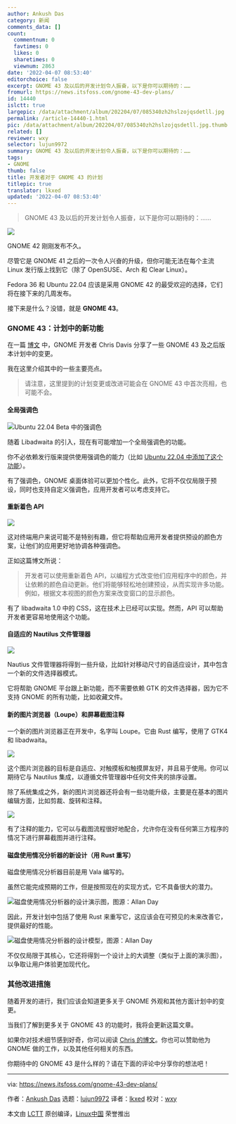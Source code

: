 ```yaml
---
author: Ankush Das
category: 新闻
comments_data: []
count:
  commentnum: 0
  favtimes: 0
  likes: 0
  sharetimes: 0
  viewnum: 2863
date: '2022-04-07 08:53:40'
editorchoice: false
excerpt: GNOME 43 及以后的开发计划令人振奋，以下是你可以期待的：……
fromurl: https://news.itsfoss.com/gnome-43-dev-plans/
id: 14440
islctt: true
largepic: /data/attachment/album/202204/07/085340zh2hslzojqsdetll.jpg
permalink: /article-14440-1.html
pic: /data/attachment/album/202204/07/085340zh2hslzojqsdetll.jpg.thumb.jpg
related: []
reviewer: wxy
selector: lujun9972
summary: GNOME 43 及以后的开发计划令人振奋，以下是你可以期待的：……
tags:
- GNOME
thumb: false
title: 开发者对于 GNOME 43 的计划
titlepic: true
translator: lkxed
updated: '2022-04-07 08:53:40'
---
```



> 
> GNOME 43 及以后的开发计划令人振奋，以下是你可以期待的：……
> 
> 
> 


![](/data/attachment/album/202204/07/085340zh2hslzojqsdetll.jpg)


GNOME 42 刚刚发布不久。


尽管它是 GNOME 41 之后的一次令人兴奋的升级，但你可能无法在每个主流 Linux 发行版上找到它（除了 OpenSUSE、Arch 和 Clear Linux）。


Fedora 36 和 Ubuntu 22.04 应该是采用 GNOME 42 的最受欢迎的选择，它们将在接下来的几周发布。


接下来是什么？没错，就是 **GNOME 43**。


### GNOME 43：计划中的新功能


在一篇 [博文](https://blogs.gnome.org/christopherdavis/2022/04/03/plans-for-gnome-43-and-beyond/) 中，GNOME 开发者 Chris Davis 分享了一些 GNOME 43 及之后版本计划中的变更。


我在这里介绍其中的一些主要亮点。



> 
> 请注意，这里提到的计划变更或改进可能会在 GNOME 43 中首次亮相，也可能不会。
> 
> 
> 


#### 全局强调色


![Ubuntu 22.04 Beta 中的强调色](/data/attachment/album/202204/07/085341kmj1mmzm118tz8o1.png)


随着 Libadwaita 的引入，现在有可能增加一个全局强调色的功能。


你不必依赖发行版来提供使用强调色的能力（比如 [Ubuntu 22.04 中添加了这个功能](https://news.itsfoss.com/ubuntu-22-04-accent-color/)）。


有了强调色，GNOME 桌面体验可以更加个性化。此外，它将不仅仅局限于预设，同时也支持自定义强调色，应用开发者可以考虑支持它。


#### 重新着色 API


![](/data/attachment/album/202204/07/085342j4lmbya9m49z9e02.png)


这对终端用户来说可能不是特别有趣，但它将帮助应用开发者提供预设的颜色方案，让他们的应用更好地协调各种强调色。


正如这篇博文所说：



> 
> 开发者可以使用重新着色 API，以编程方式改变他们应用程序中的颜色，并让依赖的颜色自动更新。他们将能够轻松地创建预设，从而实现许多功能。例如，根据文本视图的颜色方案来改变窗口的显示颜色。
> 
> 
> 


有了 libadwaita 1.0 中的 CSS，这在技术上已经可以实现。然而，API 可以帮助开发者更容易地使用这个功能。


#### 自适应的 Nautilus 文件管理器


![](/data/attachment/album/202204/07/085342soncdbbc7a5dti1b.png)


Nautius 文件管理器将得到一些升级，比如针对移动尺寸的自适应设计，其中包含一个新的文件选择器模式。


它将帮助 GNOME 平台跟上新功能，而不需要依赖 GTK 的文件选择器，因为它不支持 GNOME 的所有功能，比如收藏文件。


#### 新的图片浏览器（Loupe）和屏幕截图注释


一个新的图片浏览器正在开发中，名字叫 Loupe。它由 Rust 编写，使用了 GTK4 和 libadwaita。


![](/data/attachment/album/202204/07/085342yufnh4ax50as8x9n.png)


这个图片浏览器的目标是自适应、对触摸板和触摸屏友好，并且易于使用。你可以期待它与 Nautilus 集成，以遵循文件管理器中任何文件夹的排序设置。


除了系统集成之外，新的图片浏览器还将会有一些功能升级，主要是在基本的图片编辑方面，比如剪裁、旋转和注释。


![](/data/attachment/album/202204/07/085343bsmu6caecblgrnb6.jpg)


有了注释的能力，它可以与截图流程很好地配合，允许你在没有任何第三方程序的情况下进行屏幕截图并进行注释。


#### 磁盘使用情况分析器的新设计（用 Rust 重写）


磁盘使用情况分析器目前是用 Vala 编写的。


虽然它能完成预期的工作，但是按照现在的实现方式，它不具备很大的潜力。


![磁盘使用情况分析器的设计演示图，图源：Allan Day](/data/attachment/album/202204/07/085343azadyqaynoarnody.png)


因此，开发计划中包括了使用 Rust 来重写它，这应该会在可预见的未来改善它，提供最好的性能。


![磁盘使用情况分析器的设计模型，图源：Allan Day](/data/attachment/album/202204/07/085343snxhpbpv2hyb73qt.png)


不仅仅局限于其核心，它还将得到一个设计上的大调整（类似于上面的演示图），以争取让用户体验更加现代化。


### 其他改进措施


随着开发的进行，我们应该会知道更多关于 GNOME 外观和其他方面计划中的变更。


当我们了解到更多关于 GNOME 43 的功能时，我将会更新这篇文章。


如果你对技术细节感到好奇，你可以阅读 [Chris 的博文](https://blogs.gnome.org/christopherdavis/2022/04/03/plans-for-gnome-43-and-beyond/)。你也可以赞助他为 GNOME 做的工作，以及其他任何相关的东西。


你期待中的 GNOME 43 是什么样的？请在下面的评论中分享你的想法吧！




---


via: <https://news.itsfoss.com/gnome-43-dev-plans/>


作者：[Ankush Das](https://news.itsfoss.com/author/ankush/) 选题：[lujun9972](https://github.com/lujun9972) 译者：[lkxed](https://github.com/lkxed) 校对：[wxy](https://github.com/wxy)


本文由 [LCTT](https://github.com/LCTT/TranslateProject) 原创编译，[Linux中国](https://linux.cn/) 荣誉推出